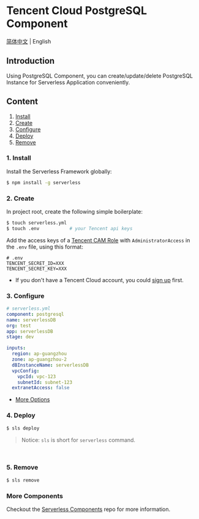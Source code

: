 # Tencent Cloud PostgreSQL Component

[简体中文](https://github.com/serverless-components/tencent-postgresql/blob/v2/README.md) | English

## Introduction

Using PostgreSQL Component, you can create/update/delete PostgreSQL Instance for Serverless Application conveniently.

## Content

1. [Install](#1-install)
2. [Create](#2-create)
3. [Configure](#3-configure)
4. [Deploy](#4-deploy)
5. [Remove](#5-Remove)

### 1. Install

Install the Serverless Framework globally:

```bash
$ npm install -g serverless
```

### 2. Create

In project root, create the following simple boilerplate:

```bash
$ touch serverless.yml
$ touch .env           # your Tencent api keys
```

Add the access keys of a [Tencent CAM Role](https://console.cloud.tencent.com/cam/capi) with `AdministratorAccess` in the `.env` file, using this format:

```
# .env
TENCENT_SECRET_ID=XXX
TENCENT_SECRET_KEY=XXX
```

- If you don't have a Tencent Cloud account, you could [sign up](https://intl.cloud.tencent.com/register) first.

### 3. Configure

```yml
# serverless.yml
component: postgresql
name: serverlessDB
org: test
app: serverlessDB
stage: dev

inputs:
  region: ap-guangzhou
  zone: ap-guangzhou-2
  dBInstanceName: serverlessDB
  vpcConfig:
    vpcId: vpc-123
    subnetId: subnet-123
  extranetAccess: false
```

- [More Options](https://github.com/serverless-components/tencent-postgresql/blob/v2/docs/configure.md)

### 4. Deploy

```bash
$ sls deploy
```

> Notice: `sls` is short for `serverless` command.

&nbsp;

### 5. Remove

```bash
$ sls remove
```

### More Components

Checkout the [Serverless Components](https://github.com/serverless/components) repo for more information.
